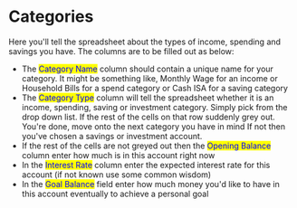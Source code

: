 # Categories

Here you'll tell the spreadsheet about the types of income, spending and savings you have. The columns are to be filled out as below:

* The <mark style="color:blue;">Category Name</mark> column should contain a unique name for your category. It might be something like, Monthly Wage for an income or Household Bills for a spend category or Cash ISA for a saving category
* The <mark style="color:blue;">Category Type</mark> column will tell the spreadsheet whether it is an income, spending, saving or investment category. Simply pick from the drop down list. If the rest of the cells on that row suddenly grey out. You're done, move onto the next category you have in mind If not then you've chosen a savings or investment account.&#x20;
* If the rest of the cells are not greyed out then the <mark style="color:blue;">Opening Balance</mark> column enter how much is in this account right now&#x20;
* In the <mark style="color:blue;">Interest Rate</mark> column enter the expected interest rate for this account (if not known use some common wisdom)&#x20;
* In the <mark style="color:blue;">Goal Balance</mark> field enter how much money you'd like to have in this account eventually to achieve a personal goal
